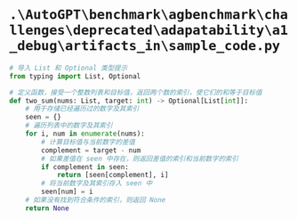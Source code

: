 # `.\AutoGPT\benchmark\agbenchmark\challenges\deprecated\adapatability\a1_debug\artifacts_in\sample_code.py`

```py
# 导入 List 和 Optional 类型提示
from typing import List, Optional

# 定义函数，接受一个整数列表和目标值，返回两个数的索引，使它们的和等于目标值
def two_sum(nums: List, target: int) -> Optional[List[int]]:
    # 用于存储已经遍历过的数字及其索引
    seen = {}
    # 遍历列表中的数字及其索引
    for i, num in enumerate(nums):
        # 计算目标值与当前数字的差值
        complement = target - num
        # 如果差值在 seen 中存在，则返回差值的索引和当前数字的索引
        if complement in seen:
            return [seen[complement], i]
        # 将当前数字及其索引存入 seen 中
        seen[num] = i
    # 如果没有找到符合条件的索引，则返回 None
    return None
```